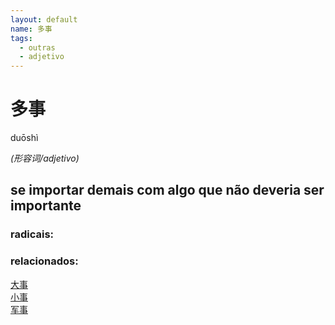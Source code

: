 ```yaml
--- 
layout: default
name: 多事 
tags: 
  - outras
  - adjetivo
--- 
```

# 多事 
duōshì  
 
*(形容词/adjetivo)*  
## se importar demais com algo que não deveria ser importante 
### radicais: 
### relacionados: 
[大事](/zhengshidu/hsk5/大事)  
[小事](/zhengshidu/outras/小事)  
[军事](/zhengshidu/hsk6/军事)  
